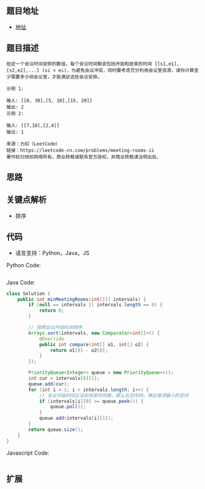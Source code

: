 ## 题目地址

- [地址](https://leetcode-cn.com/problems/meeting-rooms-ii/)

## 题目描述

```
给定一个会议时间安排的数组，每个会议时间都会包括开始和结束的时间 [[s1,e1],[s2,e2],...] (si < ei)，为避免会议冲突，同时要考虑充分利用会议室资源，请你计算至少需要多少间会议室，才能满足这些会议安排。

示例 1:

输入: [[0, 30],[5, 10],[15, 20]]
输出: 2
示例 2:

输入: [[7,10],[2,4]]
输出: 1

来源：力扣（LeetCode）
链接：https://leetcode-cn.com/problems/meeting-rooms-ii
著作权归领扣网络所有。商业转载请联系官方授权，非商业转载请注明出处。
```

## 思路


## 关键点解析
- 排序

## 代码

- 语言支持：Python，Java，JS

Python Code:

```python


```

Java Code:

```java
class Solution {
    public int minMeetingRooms(int[][] intervals) {
        if (null == intervals || intervals.length == 0) {
            return 0;
        }

        // 按照会议开始时间排序
        Arrays.sort(intervals, new Comparator<int[]>() {
            @Override
            public int compare(int[] o1, int[] o2) {
                return o1[0] - o2[0];
            }
        });

        PriorityQueue<Integer> queue = new PriorityQueue<>();
        int cur = intervals[0][1];
        queue.add(cur);
        for (int i = 1; i < intervals.length; i++) {
            // 会议开始时间比当前结束时间晚，那么右空闲的，弹出堆顶最小的空闲
            if (intervals[i][0] >= queue.peek()) {
                queue.poll();
            }
            queue.add(intervals[i][1]);
        }
        return queue.size();
    }
}
```

Javascript Code:

```js

```

## 扩展
